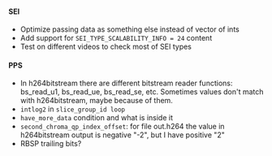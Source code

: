 #### SEI

- Optimize passing data as something else instead of vector of ints
- Add support for `SEI_TYPE_SCALABILITY_INFO = 24` content
- Test on different videos to check most of SEI types

#### PPS

- In h264bitstream there are different bitstream reader functions: bs_read_u1, bs_read_ue, bs_read_se, etc. Sometimes values don't match with h264bitstream, maybe because of them.
- `intlog2` in `slice_group_id loop`
- `have_more_data` condition and what is inside it
- `second_chroma_qp_index_offset`: for file out.h264 the value in h264bitstream output is negative "-2", but I have positive "2"
- RBSP trailing bits?
